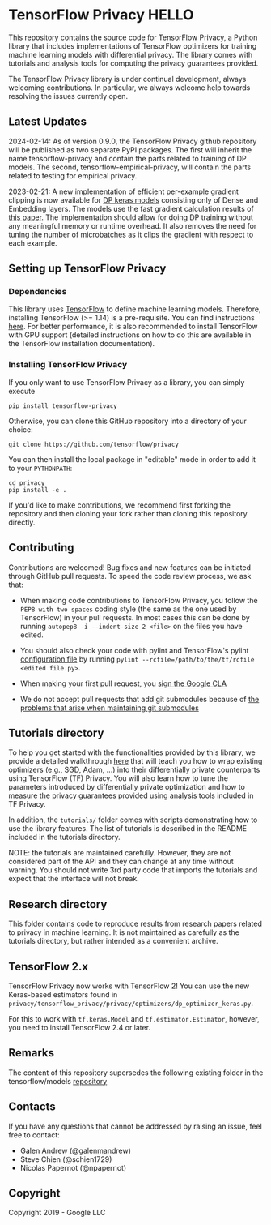 # TensorFlow Privacy HELLO

This repository contains the source code for TensorFlow Privacy, a Python
library that includes implementations of TensorFlow optimizers for training
machine learning models with differential privacy. The library comes with
tutorials and analysis tools for computing the privacy guarantees provided.

The TensorFlow Privacy library is under continual development, always welcoming
contributions. In particular, we always welcome help towards resolving the
issues currently open.

## Latest Updates

2024-02-14: As of version 0.9.0, the TensorFlow Privacy github repository will
be published as two separate PyPI packages. The first will inherit the name
tensorflow-privacy and contain the parts related to training of DP models. The
second, tensorflow-empirical-privacy, will contain the parts related to testing
for empirical privacy.

2023-02-21: A new implementation of efficient per-example gradient clipping is
now available for
[DP keras models](https://github.com/tensorflow/privacy/tree/master/tensorflow_privacy/privacy/keras_models)
consisting only of Dense and Embedding layers. The models use the fast gradient
calculation results of [this paper](https://arxiv.org/abs/1510.01799). The
implementation should allow for doing DP training without any meaningful memory
or runtime overhead. It also removes the need for tuning the number of
microbatches as it clips the gradient with respect to each example.

## Setting up TensorFlow Privacy

### Dependencies

This library uses [TensorFlow](https://www.tensorflow.org/) to define machine
learning models. Therefore, installing TensorFlow (>= 1.14) is a pre-requisite.
You can find instructions [here](https://www.tensorflow.org/install/). For
better performance, it is also recommended to install TensorFlow with GPU
support (detailed instructions on how to do this are available in the TensorFlow
installation documentation).

### Installing TensorFlow Privacy

If you only want to use TensorFlow Privacy as a library, you can simply execute

`pip install tensorflow-privacy`

Otherwise, you can clone this GitHub repository into a directory of your choice:

```
git clone https://github.com/tensorflow/privacy
```

You can then install the local package in "editable" mode in order to add it to
your `PYTHONPATH`:

```
cd privacy
pip install -e .
```

If you'd like to make contributions, we recommend first forking the repository
and then cloning your fork rather than cloning this repository directly.

## Contributing

Contributions are welcomed! Bug fixes and new features can be initiated through
GitHub pull requests. To speed the code review process, we ask that:

*   When making code contributions to TensorFlow Privacy, you follow the `PEP8
    with two spaces` coding style (the same as the one used by TensorFlow) in
    your pull requests. In most cases this can be done by running `autopep8 -i
    --indent-size 2 <file>` on the files you have edited.

*   You should also check your code with pylint and TensorFlow's pylint
    [configuration file](https://raw.githubusercontent.com/tensorflow/tensorflow/master/tensorflow/tools/ci_build/pylintrc)
    by running `pylint --rcfile=/path/to/the/tf/rcfile <edited file.py>`.

*   When making your first pull request, you
    [sign the Google CLA](https://cla.developers.google.com/clas)

*   We do not accept pull requests that add git submodules because of
    [the problems that arise when maintaining git submodules](https://medium.com/@porteneuve/mastering-git-submodules-34c65e940407)

## Tutorials directory

To help you get started with the functionalities provided by this library, we
provide a detailed walkthrough [here](tutorials/walkthrough/README.md) that will
teach you how to wrap existing optimizers (e.g., SGD, Adam, ...) into their
differentially private counterparts using TensorFlow (TF) Privacy. You will also
learn how to tune the parameters introduced by differentially private
optimization and how to measure the privacy guarantees provided using analysis
tools included in TF Privacy.

In addition, the `tutorials/` folder comes with scripts demonstrating how to use
the library features. The list of tutorials is described in the README included
in the tutorials directory.

NOTE: the tutorials are maintained carefully. However, they are not considered
part of the API and they can change at any time without warning. You should not
write 3rd party code that imports the tutorials and expect that the interface
will not break.

## Research directory

This folder contains code to reproduce results from research papers related to
privacy in machine learning. It is not maintained as carefully as the tutorials
directory, but rather intended as a convenient archive.

## TensorFlow 2.x

TensorFlow Privacy now works with TensorFlow 2! You can use the new Keras-based
estimators found in
`privacy/tensorflow_privacy/privacy/optimizers/dp_optimizer_keras.py`.

For this to work with `tf.keras.Model` and `tf.estimator.Estimator`, however,
you need to install TensorFlow 2.4 or later.

## Remarks

The content of this repository supersedes the following existing folder in the
tensorflow/models
[repository](https://github.com/tensorflow/models/tree/master/research/differential_privacy)

## Contacts

If you have any questions that cannot be addressed by raising an issue, feel
free to contact:

*   Galen Andrew (@galenmandrew)
*   Steve Chien (@schien1729)
*   Nicolas Papernot (@npapernot)

## Copyright

Copyright 2019 - Google LLC
